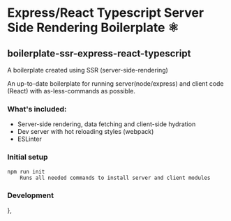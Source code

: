 # Express/React Typescript Server Side Rendering Boilerplate ⚛️
## boilerplate-ssr-express-react-typescript
A boilerplate created using SSR (server-side-rendering)

An up-to-date boilerplate for running server(node/express) and client code (React) with as-less-commands as possible.

### What's included:
- Server-side rendering, data fetching and client-side hydration
- Dev server with hot reloading styles (webpack)
- ESLinter 

### Initial setup
    npm run init
        Runs all needed commands to install server and client modules

### Development
  },
